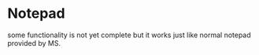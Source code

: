# Notepad
some functionality is not yet complete but it works just like normal notepad provided by MS.
